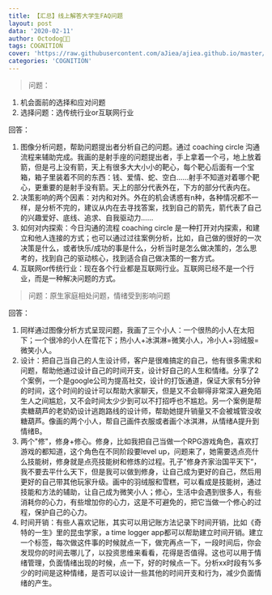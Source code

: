 ```yaml
---
title: 【汇总】线上解答大学生FAQ问题
layout: post
data: '2020-02-11'
author: Octodog🐙🐶
tags: COGNITION
cover: 'https://raw.githubusercontent.com/aJiea/ajiea.github.io/master/_posts/200211/cover.jpg'
categories: 'COGNITION'
---
```


> 问题：
1. 机会面前的选择和应对问题
2. 选择问题：选传统行业or互联网行业

回答：
1. 图像分析问题，帮助问题提出者分析自己的问题。通过 coaching circle 沟通流程来辅助完成。我画的是射手座的问题提出者，手上拿着一个弓，地上放着箭，但是弓上没有箭，天上有很多大大小小的靶心，每个靶心后面有一个宝箱，箱子里装着不同的东西：钱、爱情、蛇、空白……射手不知道对着哪个靶心，更重要的是射手没有箭。天上的部分代表外在，下方的部分代表内在。
2. 决策影响的两个因素：对内和对外。外在的机会诱惑有n种，各种情况都不一样，是分析不完的，建议从内在去寻找答案，找到自己的箭先，箭代表了自己的兴趣爱好、底线、追求、自我驱动力……
3. 如何对内探索：今日沟通的流程 coaching circle 是一种打开对内探索，和建立和他人连接的方式；也可以通过过往案例分析，比如，自己做的很好的一次决策是什么，或者快乐/成功的事是什么，分析当时是怎么做决策的，怎么思考的，找到自己的驱动核心，找到适合自己做决策的一套方式。
4. 互联网or传统行业：现在各个行业都是互联网行业。互联网已经不是一个行业，而是一种解决问题的方式。

> 问题：原生家庭相处问题，情绪受到影响问题

回答：
1. 同样通过图像分析方式呈现问题，我画了三个小人：一个很热的小人在太阳下；一个很冷的小人在雪花下；热小人+冰淇淋=微笑小人，冷小人+羽绒服=微笑小人。
2. 设计：把自己当自己的人生设计师，客户是很难搞定的自己，他有很多需求和问题，帮助他通过设计自己的时间开支，设计好自己的人生和情绪。分享了2个案例，一个是google公司为提高社交，设计的打饭通道，保证大家有5分钟的时间，这个时间的设计可以帮助大家聊天，但是又不会聊得非常深入避免陌生人之间尴尬，又不会时间太少少到可以不打招呼也不尴尬。另一个案例是帮卖糖葫芦的老奶奶设计逃跑路线的设计师，帮助她提升销量又不会被城管没收糖葫芦。像画的两个小人，帮自己画件衣服或者画个冰淇淋，从情绪A提升到情绪B。
3. 两个"修"，修身+修心。修身，比如我把自己当做一个RPG游戏角色，喜欢打游戏的都知道，这个角色在不同阶段要level up，问题来了，她需要选点亮什么技能树，修身就是点亮技能树和修炼的过程。孔子”修身齐家治国平天下“，我不要去平什么天下，但是我可以做到修身，让自己成为更好的自己，然后用更好的自己带其他玩家升级。画中的羽绒服和雪糕，可以看成是技能树，通过技能和方法的辅助，让自己成为微笑小人；修心，生活中会遇到很多人，有些消耗你的心力，有些增加你的心力，这是不可避免的，把它当做一个修心的过程，保护自己的心力。
4. 时间开销：有些人喜欢记账，其实可以用记账方法记录下时间开销，比如《奇特的一生》里的昆虫学家，a time logger app都可以帮助建立时间开销。建立一个标签，每次做这件事的时候就点一下，做完再点一下，一段时间后，你会发现你的时间去哪儿了，以投资思维来看看，花得是否值得。这也可以用于情绪管理，负面情绪出现的时候，点一下，好的时候点一下。分析xx时段有%多少的时间是这种情绪，是否可以设计一些其他的时间开支和行为，减少负面情绪的产生。